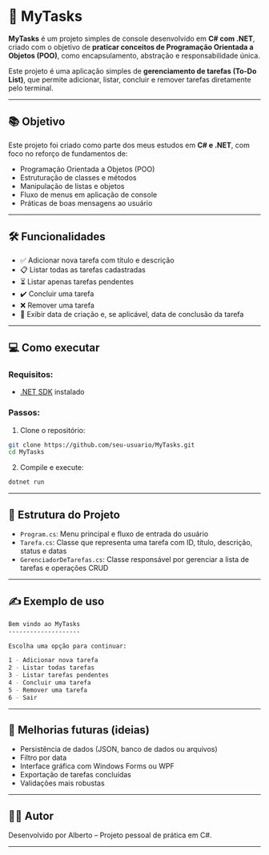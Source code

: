 # 📂 MyTasks

**MyTasks** é um projeto simples de console desenvolvido em **C# com .NET**, criado com o objetivo de **praticar conceitos de Programação Orientada a Objetos (POO)**, como encapsulamento, abstração e responsabilidade única.

Este projeto é uma aplicação simples de **gerenciamento de tarefas (To-Do List)**, que permite adicionar, listar, concluir e remover tarefas diretamente pelo terminal.

---

## 📚 Objetivo

Este projeto foi criado como parte dos meus estudos em **C# e .NET**, com foco no reforço de fundamentos de:

* Programação Orientada a Objetos (POO)
* Estruturação de classes e métodos
* Manipulação de listas e objetos
* Fluxo de menus em aplicação de console
* Práticas de boas mensagens ao usuário

---

## 🛠️ Funcionalidades

* ✅ Adicionar nova tarefa com título e descrição
* 📋 Listar todas as tarefas cadastradas
* ⏳ Listar apenas tarefas pendentes
* ✔️ Concluir uma tarefa
* ❌ Remover uma tarefa
* 📅 Exibir data de criação e, se aplicável, data de conclusão da tarefa

---

## 💻 Como executar

### Requisitos:

* [.NET SDK](https://dotnet.microsoft.com/download) instalado

### Passos:

1. Clone o repositório:

```bash
git clone https://github.com/seu-usuario/MyTasks.git
cd MyTasks
```

2. Compile e execute:

```bash
dotnet run
```

---

## 🧱 Estrutura do Projeto

* `Program.cs`: Menu principal e fluxo de entrada do usuário
* `Tarefa.cs`: Classe que representa uma tarefa com ID, título, descrição, status e datas
* `GerenciadorDeTarefas.cs`: Classe responsável por gerenciar a lista de tarefas e operações CRUD

---

## ✍️ Exemplo de uso

```bash
Bem vindo ao MyTasks
--------------------

Escolha uma opção para continuar:

1 - Adicionar nova tarefa
2 - Listar todas tarefas
3 - Listar tarefas pendentes
4 - Concluir uma tarefa
5 - Remover uma tarefa
6 - Sair
```

---

## 🚀 Melhorias futuras (ideias)

* Persistência de dados (JSON, banco de dados ou arquivos)
* Filtro por data
* Interface gráfica com Windows Forms ou WPF
* Exportação de tarefas concluídas
* Validações mais robustas

---

## 👨‍💼 Autor

Desenvolvido por Alberto – Projeto pessoal de prática em C#.

---
